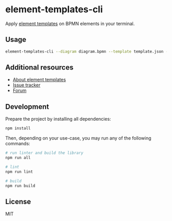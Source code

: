 # element-templates-cli

Apply [element templates](https://github.com/bpmn-io/element-templates) on BPMN elements in your terminal.

## Usage


```sh
element-templates-cli --diagram diagram.bpmn --template template.json --element ServiceTask --output diagram_2.bpmn
```

## Additional resources

* [About element templates](https://github.com/bpmn-io/element-templates)
* [Issue tracker](https://github.com/bpmn-io/element-templates-cli/issues)
* [Forum](https://forum.bpmn.io)


## Development

Prepare the project by installing all dependencies:

```sh
npm install
```

Then, depending on your use-case, you may run any of the following commands:

```sh
# run linter and build the library
npm run all

# lint
npm run lint

# build
npm run build
```

## License

MIT
